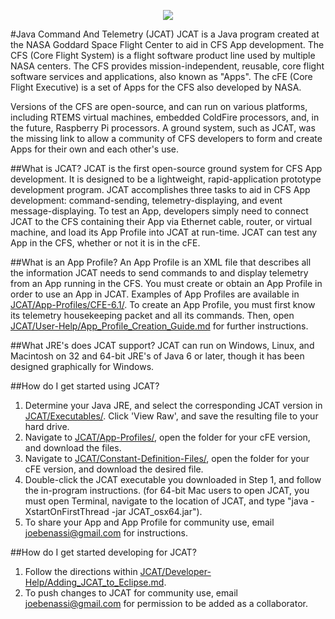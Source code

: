   <p align="center" >
	  <img src="https://raw.github.com/joebenassi/JCAT/master/JCAT/Git-Resources/JCATLogoHuge.png">
	</p>
#Java Command And Telemetry (JCAT)
JCAT is a Java program created at the NASA Goddard Space Flight Center to aid in CFS App development. The CFS (Core Flight System) is a flight software product line used by multiple NASA centers. The CFS provides mission-independent, reusable, core flight software services and applications, also known as "Apps". The cFE (Core Flight Executive) is a set of Apps for the CFS also developed by NASA. 
	
Versions of the CFS are open-source, and can run on various platforms, including RTEMS virtual machines, embedded ColdFire processors, and, in the future, Raspberry Pi processors. A ground system, such as JCAT, was the missing link to allow a community of CFS developers to form and create Apps for their own and each other's use.
	
##What is JCAT?
JCAT is the first open-source ground system for CFS App development. It is designed to be a lightweight, rapid-application prototype development program. JCAT accomplishes three tasks to aid in CFS App development: command-sending, telemetry-displaying, and event message-displaying. To test an App, developers simply need to connect JCAT to the CFS containing their App via Ethernet cable, router, or virtual machine, and load its App Profile into JCAT at run-time. JCAT can test any App in the CFS, whether or not it is in the cFE. 

##What is an App Profile?
An App Profile is an XML file that describes all the information JCAT needs to send commands to and display telemetry from an App running in the CFS. You must create or obtain an App Profile in order to use an App in JCAT. Examples of App Profiles are available in <a href="https://github.com/joebenassi/JCAT/tree/master/JCAT/App-Profiles/CFE-6.1/">JCAT/App-Profiles/CFE-6.1/</a>.
To create an App Profile, you must first know its telemetry housekeeping packet and all its commands. Then, open <a href="https://github.com/joebenassi/JCAT/blob/master/JCAT/User-Help/App_Profile_Creation_Guide.md">JCAT/User-Help/App_Profile_Creation_Guide.md</a> for further instructions.
	
##What JRE's does JCAT support?
JCAT can run on Windows, Linux, and Macintosh on 32 and 64-bit JRE's of Java 6 or later, though it has been designed graphically for Windows.

##How do I get started using JCAT?
1. Determine your Java JRE, and select the corresponding JCAT version in <a href="https://github.com/joebenassi/JCAT/blob/master/JCAT/Executables/">JCAT/Executables/</a>. Click 'View Raw', and save the resulting file to your hard drive. 
2. Navigate to <a href="https://github.com/joebenassi/JCAT/blob/master/JCAT/App-Profiles/">JCAT/App-Profiles/</a>, open the folder for your cFE version, and download the files. 
3. Navigate to <a href="https://github.com/joebenassi/JCAT/blob/master/JCAT/Constant-Definition-Files/">JCAT/Constant-Definition-Files/</a>, open the folder for your cFE version, and download the desired file.
4. Double-click the JCAT executable you downloaded in Step 1, and follow the in-program instructions. (for 64-bit Mac users to open JCAT, you must open Terminal, navigate to the location of JCAT, and type "java -XstartOnFirstThread -jar JCAT_osx64.jar").
5. To share your App and App Profile for community use, email joebenassi@gmail.com for instructions.

##How do I get started developing for JCAT?
1. Follow the directions within <a href="https://github.com/joebenassi/JCAT/blob/master/JCAT/Developer-Help/Adding_JCAT_to_Eclipse.md">JCAT/Developer-Help/Adding_JCAT_to_Eclipse.md</a>.
2. To push changes to JCAT for community use, email joebenassi@gmail.com for permission to be added as a collaborator.
